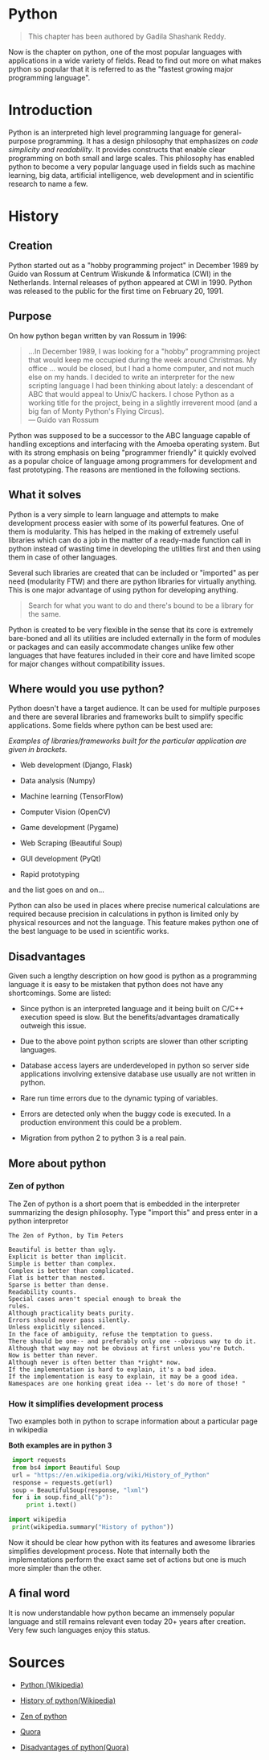 # Python

> This chapter has been authored by Gadila Shashank Reddy.

Now is the chapter on python, one of the most
popular languages with applications in a wide variety of fields. Read to find out more on what makes
python so popular that it is referred to as the "fastest growing major programming language".

# Introduction

Python is an interpreted high level programming language for general-purpose programming. It has a
design philosophy that emphasizes on *code simplicity and readability*. It provides constructs that
enable clear programming on both small and large scales. This philosophy has enabled python to become
a very popular language used in fields such as machine learning, big data, artificial intelligence,
web development and in scientific research to name a few.

# History

## Creation

Python started out as a "hobby programming project" in December 1989 by Guido van Rossum at
Centrum Wiskunde & Informatica (CWI) in the Netherlands. Internal releases of python appeared at CWI
in 1990. Python was released to the public for the first time on February 20, 1991.

## Purpose

On how python began written by van Rossum in 1996:

> ...In December 1989, I was looking for a "hobby" programming project that would keep me occupied
during the week around Christmas. My office ... would be closed, but I had a home computer, and not
much else on my hands. I decided to write an interpreter for the new scripting language I had been
thinking about lately: a descendant of ABC that would appeal to Unix/C hackers. I chose Python as a
working title for the project, being in a slightly irreverent mood (and a big fan of Monty Python's Flying Circus). \
— Guido van Rossum

Python was supposed to be a successor to the ABC language capable of handling exceptions and interfacing
with the Amoeba operating system. But with its strong emphasis on being "programmer friendly" it
quickly evolved as a popular choice of language among programmers for development and fast prototyping. The reasons are mentioned in the following sections.

## What it solves

Python is a very simple to learn language and attempts to make development process easier with some
of its powerful features. One of them is modularity. This has helped in the making of extremely useful libraries which
can do a job in the matter of a ready-made function call in python instead of wasting time in developing
the utilities first and then using them in case of other languages.

Several such libraries are created that can be included or "imported" as per need (modularity FTW)
and there are python libraries for virtually anything. This is one major advantage of using python
for developing anything.

> Search for what you want to do and there's bound to be a library for the same.

Python is created to be very flexible in the sense that its core is extremely bare-boned and all its
utilities are included externally in the form of modules or packages and can easily accommodate
changes unlike few other languages that have features included in their core and have limited scope
for major changes without compatibility issues.

## Where would you use python?

Python doesn't have a target audience. It can be used for multiple purposes and there are several
libraries and frameworks built to  simplify specific applications. Some fields where python can be best
used are:

*Examples of libraries/frameworks built for the particular application are given in brackets.*

* Web development (Django, Flask)       

* Data analysis (Numpy)

* Machine learning (TensorFlow)

* Computer Vision (OpenCV)

* Game development (Pygame)

* Web Scraping (Beautiful Soup)

* GUI development (PyQt)

* Rapid prototyping

and the list goes on and on...

Python can also be used in places where precise numerical calculations are required because precision
in calculations in python is limited only by physical resources and not the language. This feature
makes python one of the best language to be used in scientific works.

## Disadvantages

Given such a lengthy description on how good is python as a programming language it is easy to be
mistaken that python does not have any shortcomings. Some are listed:

* Since python is an interpreted language and it being built on C/C++ execution speed is slow. But
the benefits/advantages dramatically outweigh this issue.

* Due to the above point python scripts are slower than other scripting languages.

* Database access layers are underdeveloped in python so server side applications involving extensive
database use usually are not written in python.

* Rare run time errors due to the dynamic typing of variables.

* Errors are detected only when the buggy code is executed. In a production environment this could
be a problem.

* Migration from python 2 to python 3 is a real pain.

## More about python

### Zen of python

The Zen of python is a short poem that is embedded in the interpreter summarizing the design philosophy.
Type "import this" and press enter in a python interpretor

```
The Zen of Python, by Tim Peters

Beautiful is better than ugly.
Explicit is better than implicit.
Simple is better than complex.
Complex is better than complicated.
Flat is better than nested.
Sparse is better than dense.
Readability counts.
Special cases aren't special enough to break the
rules.
Although practicality beats purity.
Errors should never pass silently.
Unless explicitly silenced.
In the face of ambiguity, refuse the temptation to guess.
There should be one-- and preferably only one --obvious way to do it.
Although that way may not be obvious at first unless you're Dutch.
Now is better than never.
Although never is often better than *right* now.
If the implementation is hard to explain, it's a bad idea.
If the implementation is easy to explain, it may be a good idea.
Namespaces are one honking great idea -- let's do more of those! "
```

### How it simplifies development process

Two examples both in python to scrape information about a particular page in wikipedia

**Both examples are in python 3**

```python
 import requests
 from bs4 import Beautiful Soup
 url = "https://en.wikipedia.org/wiki/History_of_Python"
 response = requests.get(url)
 soup = BeautifulSoup(response, "lxml")
 for i in soup.find_all("p"):
     print i.text()
```

```python
import wikipedia
 print(wikipedia.summary("History of python"))
 ```

Now it should be clear how python with its features and awesome libraries simplifies development
process. Note that internally both the implementations perform the exact same set of actions but one is much more simpler than the other.

## A final word

It is now understandable how python became an immensely popular language and still remains relevant
even today 20+ years after creation. Very few such languages enjoy this status.

# Sources

* [Python (Wikipedia)](https://en.wikipedia.org/wiki/Python_%28programming_language%29)

* [History of python(Wikipedia)](https://en.wikipedia.org/wiki/History_of_Python)

* [Zen of python](https://www.python.org/dev/peps/pep-0020/)

* [Quora](https://www.quora.com/Why-is-Python-so-popular-despite-being-so-slow)

* [Disadvantages of python(Quora)](https://www.quora.com/What-are-the-disadvantages-of-Python)
